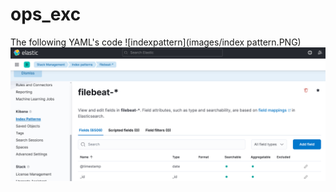 # ops_exc

The following YAML's code 
![indexpattern](images/index pattern.PNG)
![filebeat](images/filebeat.PNG)
